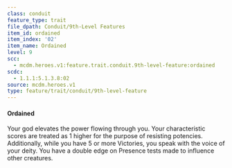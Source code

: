 ```yaml
---
class: conduit
feature_type: trait
file_dpath: Conduit/9th-Level Features
item_id: ordained
item_index: '02'
item_name: Ordained
level: 9
scc:
  - mcdm.heroes.v1:feature.trait.conduit.9th-level-feature:ordained
scdc:
  - 1.1.1:5.1.3.8:02
source: mcdm.heroes.v1
type: feature/trait/conduit/9th-level-feature
---
```


#### Ordained

Your god elevates the power flowing through you. Your characteristic scores are treated as 1 higher for the purpose of resisting potencies. Additionally, while you have 5 or more Victories, you speak with the voice of your deity. You have a double edge on Presence tests made to influence other creatures.
